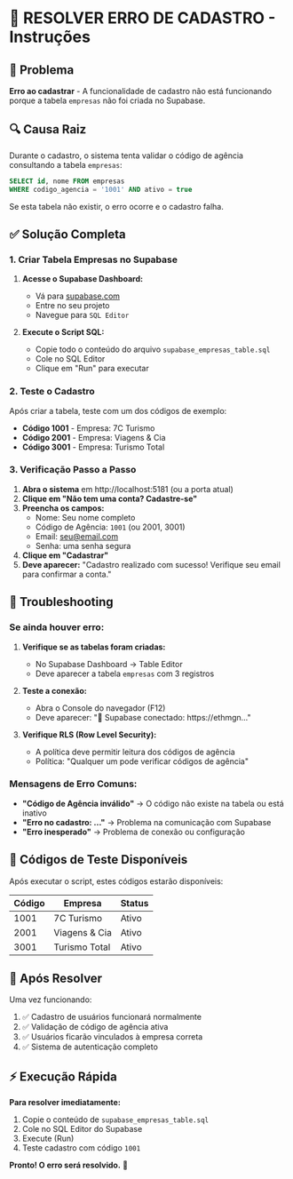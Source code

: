 # 🚨 RESOLVER ERRO DE CADASTRO - Instruções

## 🎯 Problema
**Erro ao cadastrar** - A funcionalidade de cadastro não está funcionando porque a tabela `empresas` não foi criada no Supabase.

## 🔍 Causa Raiz
Durante o cadastro, o sistema tenta validar o código de agência consultando a tabela `empresas`:
```sql
SELECT id, nome FROM empresas 
WHERE codigo_agencia = '1001' AND ativo = true
```

Se esta tabela não existir, o erro ocorre e o cadastro falha.

## ✅ Solução Completa

### 1. **Criar Tabela Empresas no Supabase**

1. **Acesse o Supabase Dashboard:**
   - Vá para [supabase.com](https://supabase.com)
   - Entre no seu projeto
   - Navegue para `SQL Editor`

2. **Execute o Script SQL:**
   - Copie todo o conteúdo do arquivo `supabase_empresas_table.sql`
   - Cole no SQL Editor
   - Clique em "Run" para executar

### 2. **Teste o Cadastro**

Após criar a tabela, teste com um dos códigos de exemplo:
- **Código 1001** - Empresa: 7C Turismo
- **Código 2001** - Empresa: Viagens & Cia  
- **Código 3001** - Empresa: Turismo Total

### 3. **Verificação Passo a Passo**

1. **Abra o sistema** em http://localhost:5181 (ou a porta atual)
2. **Clique em "Não tem uma conta? Cadastre-se"**
3. **Preencha os campos:**
   - Nome: Seu nome completo
   - Código de Agência: `1001` (ou 2001, 3001)
   - Email: seu@email.com
   - Senha: uma senha segura
4. **Clique em "Cadastrar"**
5. **Deve aparecer:** "Cadastro realizado com sucesso! Verifique seu email para confirmar a conta."

## 🔧 Troubleshooting

### Se ainda houver erro:

1. **Verifique se as tabelas foram criadas:**
   - No Supabase Dashboard → Table Editor
   - Deve aparecer a tabela `empresas` com 3 registros

2. **Teste a conexão:**
   - Abra o Console do navegador (F12)
   - Deve aparecer: "🔗 Supabase conectado: https://ethmgn..."

3. **Verifique RLS (Row Level Security):**
   - A política deve permitir leitura dos códigos de agência
   - Política: "Qualquer um pode verificar códigos de agência"

### Mensagens de Erro Comuns:

- **"Código de Agência inválido"** → O código não existe na tabela ou está inativo
- **"Erro no cadastro: ..."** → Problema na comunicação com Supabase
- **"Erro inesperado"** → Problema de conexão ou configuração

## 📱 Códigos de Teste Disponíveis

Após executar o script, estes códigos estarão disponíveis:

| Código | Empresa | Status |
|--------|---------|---------|
| 1001 | 7C Turismo | Ativo |
| 2001 | Viagens & Cia | Ativo |
| 3001 | Turismo Total | Ativo |

## 🎉 Após Resolver

Uma vez funcionando:
1. ✅ Cadastro de usuários funcionará normalmente
2. ✅ Validação de código de agência ativa
3. ✅ Usuários ficarão vinculados à empresa correta
4. ✅ Sistema de autenticação completo

## ⚡ Execução Rápida

**Para resolver imediatamente:**
1. Copie o conteúdo de `supabase_empresas_table.sql`
2. Cole no SQL Editor do Supabase
3. Execute (Run)
4. Teste cadastro com código `1001`

**Pronto! O erro será resolvido.** 🎯 